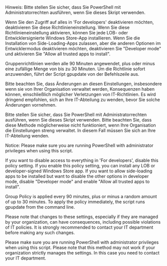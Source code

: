 ﻿Hinweis:
Bitte stellen Sie sicher, dass Sie PowerShell mit Administratorrechten ausführen, wenn Sie dieses Skript verwenden.

Wenn Sie den Zugriff auf alles in 'For developers' deaktivieren möchten, deaktivieren Sie diese Richtlinieneinstellung.
Wenn Sie diese Richtlinieneinstellung aktivieren, können Sie jede LOB- oder Entwicklersignierte Windows Store-App installieren.
Wenn Sie die Installation von Side-Loading-Apps zulassen, aber die anderen Optionen im Entwicklermodus deaktivieren möchten, deaktivieren Sie "Developer mode" und aktivieren Sie "Allow all trusted apps to install".

Gruppenrichtlinien werden alle 90 Minuten angewendet, plus oder minus eine zufällige Menge von bis zu 30 Minuten. 
Um die Richtlinie sofort anzuwenden, führt der Script gpupdate von der Befehlszeile aus​​.

Bitte beachten Sie, dass Änderungen an diesen Einstellungen, insbesondere wenn sie von Ihrer Organisation verwaltet werden, Konsequenzen haben können, einschließlich möglicher Verletzungen von IT-Richtlinien. 
Es wird dringend empfohlen, sich an Ihre IT-Abteilung zu wenden, bevor Sie solche Änderungen vornehmen.

Bitte stellen Sie sicher, dass Sie PowerShell mit Administratorrechten ausführen, wenn Sie dieses Skript verwenden.
Bitte beachten Sie, dass diese Methode möglicherweise nicht funktioniert, wenn Ihre Organisation die Einstellungen streng verwaltet. 
In diesem Fall müssen Sie sich an Ihre IT-Abteilung wenden.

Notice:
Please make sure you are running PowerShell with administrator privileges when using this script.

If you want to disable access to everything in 'For developers', disable this policy setting.
If you enable this policy setting, you can install any LOB or developer-signed Windows Store app.
If you want to allow side-loading apps to be installed but want to disable the other options in developer mode, disable "Developer mode" and enable "Allow all trusted apps to install".

Group Policy is applied every 90 minutes, plus or minus a random amount of up to 30 minutes.
To apply the policy immediately, the script runs gpupdate from the command line​​.

Please note that changes to these settings, especially if they are managed by your organization, can have consequences, including possible violations of IT policies.
It is strongly recommended to contact your IT department before making any such changes.

Please make sure you are running PowerShell with administrator privileges when using this script.
Please note that this method may not work if your organization strictly manages the settings.
In this case you need to contact your IT department.
